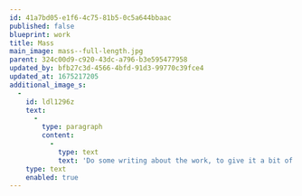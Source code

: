 ```yaml
---
id: 41a7bd05-e1f6-4c75-81b5-0c5a644bbaac
published: false
blueprint: work
title: Mass
main_image: mass--full-length.jpg
parent: 324c00d9-c920-43dc-a796-b3e595477958
updated_by: bfb27c3d-4566-4bfd-91d3-99770c39fce4
updated_at: 1675217205
additional_image_s:
  -
    id: ldl1296z
    text:
      -
        type: paragraph
        content:
          -
            type: text
            text: 'Do some writing about the work, to give it a bit of gentle context...'
    type: text
    enabled: true
---
```

